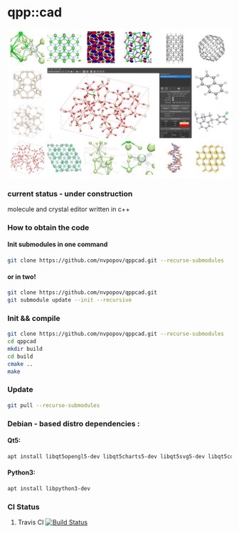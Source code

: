 # qpp::cad
![qppcad_collage](/docs/images/qppcad_coolage.jpg)
### current status - under construction
 molecule and crystal editor written in c++
### How to obtain the code

#### Init submodules in one command
```bash
git clone https://github.com/nvpopov/qppcad.git --recurse-submodules
```

#### or in two!
```bash
git clone https://github.com/nvpopov/qppcad.git
git submodule update --init --recursive
```

### Init && compile
```bash
git clone https://github.com/nvpopov/qppcad.git --recurse-submodules
cd qppcad
mkdir build
cd build 
cmake ..
make 
```

### Update 
```bash
git pull --recurse-submodules
```

### Debian - based distro dependencies :
#### Qt5:
```bash
apt install libqt5opengl5-dev libqt5charts5-dev libqt5svg5-dev libqt5core5a libqt5widgets5 libqt5gui5
```
#### Python3:
```bash
apt install libpython3-dev
```

### CI Status
1. Travis CI [![Build Status](https://travis-ci.org/nvpopov/qppcad.svg?branch=master)](https://travis-ci.org/nvpopov/qppcad)
